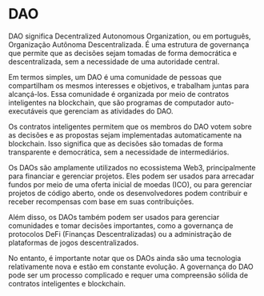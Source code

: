 # DAO

DAO significa Decentralized Autonomous Organization, ou em português, Organização Autônoma Descentralizada. É uma estrutura de governança que permite que as decisões sejam tomadas de forma democrática e descentralizada, sem a necessidade de uma autoridade central.

Em termos simples, um DAO é uma comunidade de pessoas que compartilham os mesmos interesses e objetivos, e trabalham juntas para alcançá-los. Essa comunidade é organizada por meio de contratos inteligentes na blockchain, que são programas de computador auto-executáveis que gerenciam as atividades do DAO.

Os contratos inteligentes permitem que os membros do DAO votem sobre as decisões e as propostas sejam implementadas automaticamente na blockchain. Isso significa que as decisões são tomadas de forma transparente e democrática, sem a necessidade de intermediários.

Os DAOs são amplamente utilizados no ecossistema Web3, principalmente para financiar e gerenciar projetos. Eles podem ser usados para arrecadar fundos por meio de uma oferta inicial de moedas (ICO), ou para gerenciar projetos de código aberto, onde os desenvolvedores podem contribuir e receber recompensas com base em suas contribuições.

Além disso, os DAOs também podem ser usados para gerenciar comunidades e tomar decisões importantes, como a governança de protocolos DeFi (Finanças Descentralizadas) ou a administração de plataformas de jogos descentralizados.

No entanto, é importante notar que os DAOs ainda são uma tecnologia relativamente nova e estão em constante evolução. A governança do DAO pode ser um processo complicado e requer uma compreensão sólida de contratos inteligentes e blockchain.